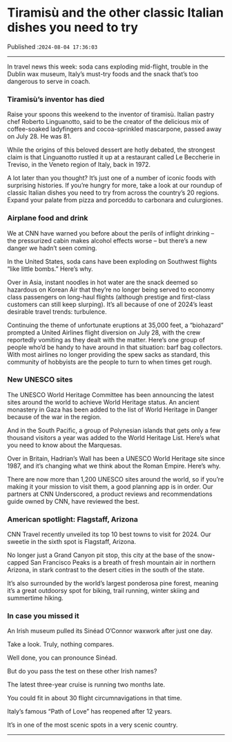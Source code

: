 # Tiramisù and the other classic Italian dishes you need to try

Published :`2024-08-04 17:36:03`

---

In travel news this week: soda cans exploding mid-flight, trouble in the Dublin wax museum, Italy’s must-try foods and the snack that’s too dangerous to serve in coach.

### Tiramisù’s inventor has died

Raise your spoons this weekend to the inventor of tiramisù. Italian pastry chef Roberto Linguanotto, said to be the creator of the delicious mix of coffee-soaked ladyfingers and cocoa-sprinkled mascarpone, passed away on July 28. He was 81.

While the origins of this beloved dessert are hotly debated, the strongest claim is that Linguanotto rustled it up at a restaurant called Le Beccherie in Treviso, in the Veneto region of Italy, back in 1972.

A lot later than you thought? It’s just one of a number of iconic foods with surprising histories. If you’re hungry for more, take a look at our roundup of classic Italian dishes you need to try from across the country’s 20 regions. Expand your palate from pizza and porceddu to carbonara and culurgiones.

### Airplane food and drink

We at CNN have warned you before about the perils of inflight drinking – the pressurized cabin makes alcohol effects worse – but there’s a new danger we hadn’t seen coming.

In the United States, soda cans have been exploding on Southwest flights “like little bombs.” Here’s why.

Over in Asia, instant noodles in hot water are the snack deemed so hazardous on Korean Air that they’re no longer being served to economy class passengers on long-haul flights (although prestige and first-class customers can still keep slurping). It’s all because of one of 2024’s least desirable travel trends: turbulence.

Continuing the theme of unfortunate eruptions at 35,000 feet, a “biohazard” prompted a United Airlines flight diversion on July 28, with the crew reportedly vomiting as they dealt with the matter. Here’s one group of people who’d be handy to have around in that situation: barf bag collectors. With most airlines no longer providing the spew sacks as standard, this community of hobbyists are the people to turn to when times get rough.

### New UNESCO sites

The UNESCO World Heritage Committee has been announcing the latest sites around the world to achieve World Heritage status. An ancient monastery in Gaza has been added to the list of World Heritage in Danger because of the war in the region.

And in the South Pacific, a group of Polynesian islands that gets only a few thousand visitors a year was added to the World Heritage List. Here’s what you need to know about the Marquesas.

Over in Britain, Hadrian’s Wall has been a UNESCO World Heritage site since 1987, and it’s changing what we think about the Roman Empire. Here’s why.

There are now more than 1,200 UNESCO sites around the world, so if you’re making it your mission to visit them, a good planning app is in order. Our partners at CNN Underscored, a product reviews and recommendations guide owned by CNN, have reviewed the best.

### American spotlight: Flagstaff, Arizona

CNN Travel recently unveiled its top 10 best towns to visit for 2024. Our sweetie in the sixth spot is Flagstaff, Arizona.

No longer just a Grand Canyon pit stop, this city at the base of the snow-capped San Francisco Peaks is a breath of fresh mountain air in northern Arizona, in stark contrast to the desert cities in the south of the state.

It’s also surrounded by the world’s largest ponderosa pine forest, meaning it’s a great outdoorsy spot for biking, trail running, winter skiing and summertime hiking.

### In case you missed it

An Irish museum pulled its Sinéad O’Connor waxwork after just one day.

Take a look. Truly, nothing compares.

Well done, you can pronounce Sinéad.

But do you pass the test on these other Irish names?

The latest three-year cruise is running two months late.

You could fit in about 30 flight circumnavigations in that time.

Italy’s famous “Path of Love” has reopened after 12 years.

It’s in one of the most scenic spots in a very scenic country.

---

